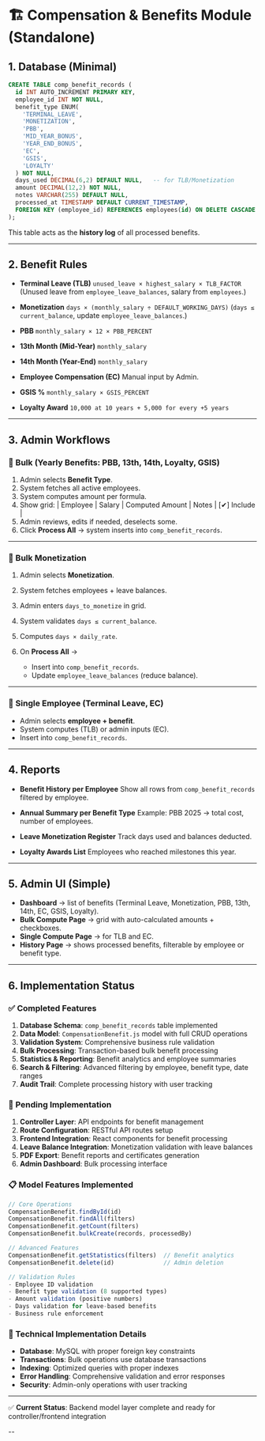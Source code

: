 
# 🏗 Compensation & Benefits Module (Standalone)

## 1. Database (Minimal)

```sql
CREATE TABLE comp_benefit_records (
  id INT AUTO_INCREMENT PRIMARY KEY,
  employee_id INT NOT NULL,
  benefit_type ENUM(
    'TERMINAL_LEAVE',
    'MONETIZATION',
    'PBB',
    'MID_YEAR_BONUS',
    'YEAR_END_BONUS',
    'EC',
    'GSIS',
    'LOYALTY'
  ) NOT NULL,
  days_used DECIMAL(6,2) DEFAULT NULL,   -- for TLB/Monetization
  amount DECIMAL(12,2) NOT NULL,
  notes VARCHAR(255) DEFAULT NULL,
  processed_at TIMESTAMP DEFAULT CURRENT_TIMESTAMP,
  FOREIGN KEY (employee_id) REFERENCES employees(id) ON DELETE CASCADE
);
```

This table acts as the **history log** of all processed benefits.

---

## 2. Benefit Rules

* **Terminal Leave (TLB)**
  `unused_leave × highest_salary × TLB_FACTOR`
  (Unused leave from `employee_leave_balances`, salary from `employees`.)

* **Monetization**
  `days × (monthly_salary ÷ DEFAULT_WORKING_DAYS)`
  (`days ≤ current_balance`, update `employee_leave_balances`.)

* **PBB**
  `monthly_salary × 12 × PBB_PERCENT`

* **13th Month (Mid-Year)**
  `monthly_salary`

* **14th Month (Year-End)**
  `monthly_salary`

* **Employee Compensation (EC)**
  Manual input by Admin.

* **GSIS %**
  `monthly_salary × GSIS_PERCENT`

* **Loyalty Award**
  `10,000 at 10 years + 5,000 for every +5 years`

---

## 3. Admin Workflows

### 🔹 Bulk (Yearly Benefits: PBB, 13th, 14th, Loyalty, GSIS)

1. Admin selects **Benefit Type**.
2. System fetches all active employees.
3. System computes amount per formula.
4. Show grid:
   \| Employee | Salary | Computed Amount | Notes | \[✔] Include |
5. Admin reviews, edits if needed, deselects some.
6. Click **Process All** → system inserts into `comp_benefit_records`.

---

### 🔹 Bulk Monetization

1. Admin selects **Monetization**.
2. System fetches employees + leave balances.
3. Admin enters `days_to_monetize` in grid.
4. System validates `days ≤ current_balance`.
5. Computes `days × daily_rate`.
6. On **Process All** →

   * Insert into `comp_benefit_records`.
   * Update `employee_leave_balances` (reduce balance).

---

### 🔹 Single Employee (Terminal Leave, EC)

* Admin selects **employee + benefit**.
* System computes (TLB) or admin inputs (EC).
* Insert into `comp_benefit_records`.

---

## 4. Reports

* **Benefit History per Employee**
  Show all rows from `comp_benefit_records` filtered by employee.

* **Annual Summary per Benefit Type**
  Example: PBB 2025 → total cost, number of employees.

* **Leave Monetization Register**
  Track days used and balances deducted.

* **Loyalty Awards List**
  Employees who reached milestones this year.

---

## 5. Admin UI (Simple)

* **Dashboard** → list of benefits (Terminal Leave, Monetization, PBB, 13th, 14th, EC, GSIS, Loyalty).
* **Bulk Compute Page** → grid with auto-calculated amounts + checkboxes.
* **Single Compute Page** → for TLB and EC.
* **History Page** → shows processed benefits, filterable by employee or benefit type.

---

## 6. Implementation Status

### ✅ Completed Features

1. **Database Schema**: `comp_benefit_records` table implemented
2. **Data Model**: `CompensationBenefit.js` model with full CRUD operations
3. **Validation System**: Comprehensive business rule validation
4. **Bulk Processing**: Transaction-based bulk benefit processing
5. **Statistics & Reporting**: Benefit analytics and employee summaries
6. **Search & Filtering**: Advanced filtering by employee, benefit type, date ranges
7. **Audit Trail**: Complete processing history with user tracking

### 🚧 Pending Implementation

1. **Controller Layer**: API endpoints for benefit management
2. **Route Configuration**: RESTful API routes setup
3. **Frontend Integration**: React components for benefit processing
4. **Leave Balance Integration**: Monetization validation with leave balances
5. **PDF Export**: Benefit reports and certificates generation
6. **Admin Dashboard**: Bulk processing interface

### 📋 Model Features Implemented

```javascript
// Core Operations
CompensationBenefit.findById(id)
CompensationBenefit.findAll(filters)
CompensationBenefit.getCount(filters)
CompensationBenefit.bulkCreate(records, processedBy)

// Advanced Features
CompensationBenefit.getStatistics(filters)  // Benefit analytics
CompensationBenefit.delete(id)              // Admin deletion

// Validation Rules
- Employee ID validation
- Benefit type validation (8 supported types)
- Amount validation (positive numbers)
- Days validation for leave-based benefits
- Business rule enforcement
```

### 🔧 Technical Implementation Details

- **Database**: MySQL with proper foreign key constraints
- **Transactions**: Bulk operations use database transactions
- **Indexing**: Optimized queries with proper indexes
- **Error Handling**: Comprehensive validation and error responses
- **Security**: Admin-only operations with user tracking

---

✅ **Current Status**: Backend model layer complete and ready for controller/frontend integration

--